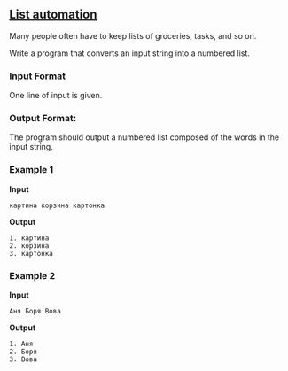 ## [List automation](../../../solutions/3.4/34_a.py)

Many people often have to keep lists of groceries, tasks, and so on.

Write a program that converts an input string into a numbered list.

### Input Format

One line of input is given.

### Output Format:

The program should output a numbered list composed of the words in the input string.

### Example 1

__Input__
```plaintext
картина корзина картонка
```

__Output__
```plaintext
1. картина
2. корзина
3. картонка
```

### Example 2

__Input__
```plaintext
Аня Боря Вова
```

__Output__
```plaintext
1. Аня
2. Боря
3. Вова
```